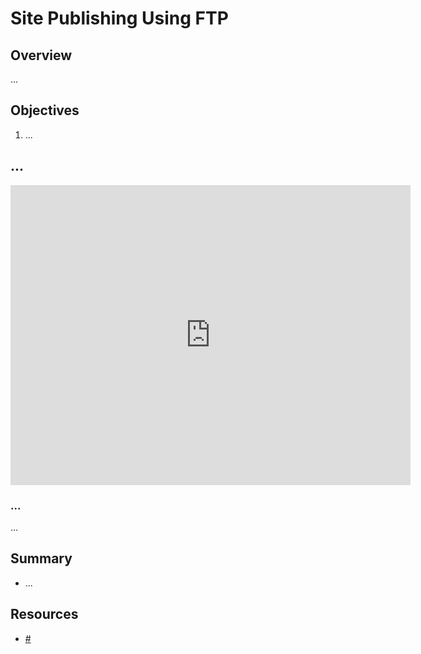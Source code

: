 # Site Publishing Using FTP

## Overview

...

## Objectives

1. ...

## ...

<iframe width="640" height="480" src="https://www.youtube.com/embed/q89ZQXsIFQQ?rel=0" frameborder="0" allowfullscreen></iframe>

### ...

...

## Summary

- ...

## Resources

- [#](#)